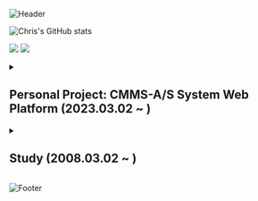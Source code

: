 ![Header](https://capsule-render.vercel.app/api?type=waving&color=276DC3&height=100&section=header)

![Chris's GitHub stats](https://github-readme-stats.vercel.app/api?username=ChrisEuristic&show_icons=true&theme=github_dark)

<img src="https://img.shields.io/badge/-eanair@kakao.com-3178C6?logo=mail.ru&logoColor=white"> <a href="https://open.kakao.com/o/sO6YhZcf" target="_blank"><img src="https://img.shields.io/badge/-Kakao Talk-FFCD00?logo=kakaotalk&logoColor=white"></a>


<details>
  <summary><h2>Personal Project: CMMS-A/S System Web Platform (2023.03.02 ~ )</h2></summary>
  
  ## Skill Stack
  #### Front Side
  <img src="https://img.shields.io/badge/-HTML5-E34F26?logo=html5&logoColor=white"> <img src="https://img.shields.io/badge/-CSS3-1572B6?logo=css3&logoColor=white"> <img src="https://img.shields.io/badge/-React.JS 18.2.0-61DAFB?logo=react&logoColor=white"> <img src="https://img.shields.io/badge/-TypeScript 5.0.2-3178C6?logo=typescript&logoColor=white"> <img src="https://img.shields.io/badge/-VS Code 1.77.0-007ACC?logo=visual studio code&logoColor=white">

  #### Back Side - Main Server
  <img src="https://img.shields.io/badge/-Spring Boot 3.0.5-6DB33F?logo=spring boot&logoColor=white">
  <img src="https://img.shields.io/badge/-JDK 17-FF2222?logo=openjdk&logoColor=white">
  <img src="https://img.shields.io/badge/-STS 4.18.0-6DB33F?logo=spring&logoColor=white">
  <img src="https://img.shields.io/badge/-Maven-C71A36?logo=apache maven&logoColor=white">
  
  <br>
  <img src="https://img.shields.io/badge/-MySQL-4479A1?logo=mysql&logoColor=white">
  
  #### Back Side - Local Server
  <img src="https://img.shields.io/badge/-Node.js-339933?logo=node.js&logoColor=white"> <img src="https://img.shields.io/badge/-Express.js-000000?logo=express&logoColor=white"> <img src="https://img.shields.io/badge/-MySQL-4479A1?logo=mysql&logoColor=white">
  
  #### Physical Computing
  <img src="https://img.shields.io/badge/-Raspberry Pi-A22846?logo=raspberry pi&logoColor=white"> <img src="https://img.shields.io/badge/-C-A8B9CC?logo=c&logoColor=white">
  
  #### Mobile App
  <img src="https://img.shields.io/badge/-Flutter-02569B?logo=flutter&logoColor=white">
  
  #### Design Tools
  <img src="https://img.shields.io/badge/-Adobe Photoshop-31A8FF?logo=adobe photoshop&logoColor=white"> <img src="https://img.shields.io/badge/-Adobe Lightroom-31A8FF?logo=adobe lightroom&logoColor=white"> <img src="https://img.shields.io/badge/-Figma-F24E1E?logo=figma&logoColor=white">

<br><br><br><br>
</details>

<details>
  <summary><h2>Study (2008.03.02 ~ )</h2></summary>

  #### Mobile App
  <img src="https://img.shields.io/badge/-Flutter-02569B?logo=flutter&logoColor=white">

  #### Front
  <img src="https://img.shields.io/badge/-HTML5-E34F26?logo=html5&logoColor=white"> <img src="https://img.shields.io/badge/-CSS3-1572B6?logo=css3&logoColor=white"> <img src="https://img.shields.io/badge/-Vanilla JS-F7DF1E?logo=javascript&logoColor=white"> <img src="https://img.shields.io/badge/-React.JS-61DAFB?logo=react&logoColor=white"> <img src="https://img.shields.io/badge/-TypeScript-3178C6?logo=typescript&logoColor=white"> <img src="https://img.shields.io/badge/-React.TSX-3178C6?logo=react&logoColor=white">

  #### Back
  <img src="https://img.shields.io/badge/-Java-FF2222?logo=openjdk&logoColor=white"> <img src="https://img.shields.io/badge/-Spring Boot-6DB33F?logo=spring boot&logoColor=white"> <img src="https://img.shields.io/badge/-MySQL-4479A1?logo=mysql&logoColor=white"> <img src="https://img.shields.io/badge/-Node.js-339933?logo=node.js&logoColor=white"> <img src="https://img.shields.io/badge/-Express.js-000000?logo=express&logoColor=white">

  #### Data Science
  <img src="https://img.shields.io/badge/-Python-3776AB?logo=python&logoColor=white"> <img src="https://img.shields.io/badge/-TensorFlow-FF6F00?logo=tensorflow&logoColor=white"> <img src="https://img.shields.io/badge/-R-276DC3?logo=r&logoColor=white">

  #### Design
  <img src="https://img.shields.io/badge/-Adobe Photoshop-31A8FF?logo=adobe photoshop&logoColor=white"> <img src="https://img.shields.io/badge/-Adobe Lightroom-31A8FF?logo=adobe lightroom&logoColor=white"> <img src="https://img.shields.io/badge/-Figma-F24E1E?logo=figma&logoColor=white">

  #### Office
  <img src="https://img.shields.io/badge/-MS Excel-217346?logo=microsoft excel&logoColor=white"> <img src="https://img.shields.io/badge/-MS Access-A4373A?logo=microsoft access&logoColor=white"> <img src="https://img.shields.io/badge/-MS Outlook-0078D4?logo=microsoft outlook&logoColor=white"> <img src="https://img.shields.io/badge/-MS Visio-3955A3?logo=microsoft visio&logoColor=white">

  #### Game Engine
  <img src="https://img.shields.io/badge/-Unity 2D-FFFFFF?logo=unity&logoColor=black">

  #### Physical Computing
  <img src="https://img.shields.io/badge/-Raspberry Pi-A22846?logo=raspberry pi&logoColor=white"> <img src="https://img.shields.io/badge/-C-A8B9CC?logo=c&logoColor=white">

</details>

![Footer](https://capsule-render.vercel.app/api?type=waving&color=auto&height=100&section=footer)
